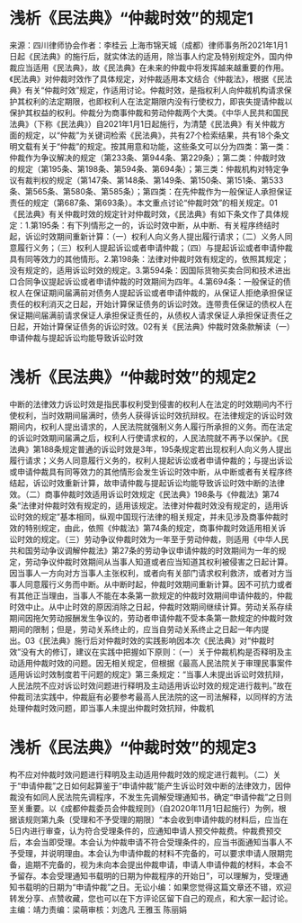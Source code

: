 # 浅析《民法典》“仲裁时效”的规定1

来源：四川律师协会作者：李桂云 上海市锦天城（成都）律师事务所2021年1月1日起《民法典》的施行后，就实体法的适用，除当事人约定及特别规定外，国内仲裁应当适用《民法典》，故《民法典》在未来的仲裁中将发挥越来越重要的作用。《民法典》对仲裁时效作了具体规定，对仲裁适用本文结合《仲裁法》，根据《民法典》有关“仲裁时效”规定，作适用讨论。仲裁时效，是指权利人向仲裁机构请求保护其权利的法定期限，也即权利人在法定期限内没有行使权力，即丧失提请仲裁以保护其权益的权利。仲裁分为商事仲裁和劳动仲裁两个大类。《中华人民共和国民法典》（下称《民法典》）自2021年1月1日起施行，为清楚《民法典》有关仲裁方面的规定，以“仲裁”为关键词检索《民法典》，共有27个检索结果，共有18个条文明文载有关于“仲裁”的规定。按其用意和功能，这些条文可以分为四类：第一类：仲裁作为争议解决的规定（第233条、第944条、第229条）；第二类：仲裁时效的规定（第195条、第198条、第594条、第694条）；第三类：仲裁机构对特定争议有裁判权的规定（第147条、第148条、第149条、第150条、第151条、第533条、第565条、第580条、第585条）；第四类：在先仲裁作为一般保证人承担保证责任的规定（第687条、第693条）。本文重点讨论“仲裁时效”的相关规定。‍01《民法典》有关仲裁时效的规定针对仲裁时效，《民法典》有如下条文作了具体规定：1.第195条：有下列情形之一的，诉讼时效中断，从中断、有关程序终结时起，诉讼时效期间重新计算：（一）权利人向义务人提出履行请求；（二）义务人同意履行义务；（三）权利人提起诉讼或者申请仲裁；（四）与提起诉讼或者申请仲裁具有同等效力的其他情形。2.第198条：法律对仲裁时效有规定的，依照其规定；没有规定的，适用诉讼时效的规定。3.第594条：因国际货物买卖合同和技术进出口合同争议提起诉讼或者申请仲裁的时效期间为四年。4.第694条：一般保证的债权人在保证期间届满前对债务人提起诉讼或者申请仲裁的，从保证人拒绝承担保证责任的权利消灭之日起，开始计算保证债务的诉讼时效。连带责任保证的债权人在保证期间届满前请求保证人承担保证责任的，从债权人请求保证人承担保证责任之日起，开始计算保证债务的诉讼时效。‍02有关《民法典》仲裁时效条款解读‍（一）申请仲裁与提起诉讼均能导致诉讼时效

# 浅析《民法典》“仲裁时效”的规定2

中断的法律效力诉讼时效是指民事权利受到侵害的权利人在法定的时效期间内不行使权利，当时效期间届满时，债务人获得诉讼时效抗辩权。在法律规定的诉讼时效期间内，权利人提出请求的，人民法院就强制义务人履行所承担的义务。而在法定的诉讼时效期间届满之后，权利人行使请求权的，人民法院就不再予以保护。《民法典》第188条规定普通的诉讼时效是3年，195条规定若出现权利人向义务人提出履行请求；义务人同意履行义务的，权利人提起诉讼或者申请仲裁的；与提出诉讼或申请仲裁具有同等效力的其他情形会发生诉讼时效中断，从中断或者有关程序终结起，诉讼时效重新计算，故申请仲裁与提起诉讼均能导致诉讼时效中断的法律效。（二）商事仲裁时效适用诉讼时效规定《民法典》198条与《仲裁法》第74条“法律对仲裁时效有规定的，适用该规定。法律对仲裁时效没有规定的，适用诉讼时效的规定”基本相同，纵观中国现行法律的相关规定，并未见涉及商事仲裁时效的特别规定，由此，依照《仲裁法》第74条的规定，商事仲裁时效适用相关诉讼时效的规定。（三）劳动争议仲裁时效为一年至于劳动仲裁，则适用《中华人民共和国劳动争议调解仲裁法》第27条的劳动争议申请仲裁的时效期间为一年的规定，劳动争议仲裁时效期间从当事人知道或者应当知道其权利被侵害之日起计算。因当事人一方向对方当事人主张权利，或者向有关部门请求权利救济，或者对方当事人同意履行义务而中断。从中断时起，仲裁时效期间重新计算。因不可抗力或者有其他正当理由，当事人不能在本条第一款规定的仲裁时效期间申请仲裁的，仲裁时效中止。从中止时效的原因消除之日起，仲裁时效期间继续计算。劳动关系存续期间因拖欠劳动报酬发生争议的，劳动者申请仲裁不受本条第一款规定的仲裁时效期间的限制；但是，劳动关系终止的，应当自劳动关系终止之日起一年内提出。‍03《民法典》施行后对仲裁时效的实践影响因本次《民法典》对“仲裁时效”没有大的修订，建议在实践中把握如下原则：（一）关于仲裁机构是否释明及主动适用仲裁时效的问题。因无相关规定，但根据《最高人民法院关于审理民事案件适用诉讼时效制度若干问题的规定》第三条规定：“当事人未提出诉讼时效抗辩，人民法院不应对诉讼时效问题进行释明及主动适用诉讼时效的规定进行裁判。”故在仲裁司法实践中，仲裁庭有必要参考最高人民法院的这一司法解释，以同样的方法处理仲裁时效问题，即当事人未提出仲裁时效抗辩，仲裁机

# 浅析《民法典》“仲裁时效”的规定3

构不应对仲裁时效问题进行释明及主动适用仲裁时效的规定进行裁判。（二）关于“申请仲裁”之日如何起算鉴于“申请仲裁”能产生诉讼时效中断的法律效力，因仲裁没有如同人民法院先调程序，不发生先调解受理通知书，确定“申请仲裁”之日则至关重要。以《成都仲裁委员会仲裁规则》（自2020年11月1日起施行）为例，根据该规则第九条〔受理和不予受理的期限〕“本会收到申请仲裁的材料后，应当在5日内进行审查，认为符合受理条件的，应通知申请人预交仲裁费。仲裁费预交后，本会当即受理。本会认为仲裁申请不符合受理条件的，应当书面通知当事人不予受理，并说明理由。本会认为申请仲裁的材料不完备的，可以要求申请人限期完备，逾期不完备的，视为未向本会提出仲裁申请，申请人申请仲裁的材料，本会不予留存。本会受理通知书载明的日期为仲裁程序的开始日”，可以理解为，受理通知书载明的日期为“申请仲裁”之日。‍无讼小编：如果您觉得这篇文章还不错，欢迎转发分享、点赞收藏，您也可以在下方评论区留下自己的观点，和大家一起讨论。主编：靖力责编：梁萌审核：刘逸凡 王雅玉 陈丽娟

